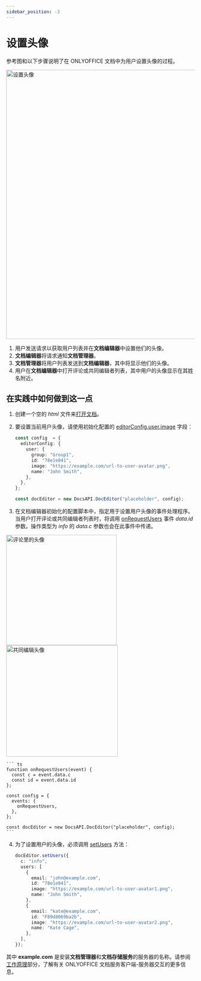 ```yaml
---
sidebar_position: -3
---
```


# 设置头像

参考图和以下步骤说明了在 ONLYOFFICE 文档中为用户设置头像的过程。

<img alt="设置头像" src="/assets/images/editor/avatars.png" width="720px" />

1. 用户发送请求以获取用户列表并在**文档编辑器**中设置他们的头像。
2. **文档编辑器**将请求通知**文档管理器**。
3. **文档管理器**将用户列表发送到**文档编辑器**，其中将显示他们的头像。
4. 用户在**文档编辑器**中打开评论或共同编辑者列表，其中用户的头像显示在其姓名附近。

## 在实践中如何做到这一点

1. 创建一个空的 *html* 文件来[打开文档](./opening-file.md#how-this-can-be-done-in-practice)。

2. 要设置当前用户头像，请使用初始化配置的 [editorConfig.user.image](../../usage-api/config/editor/editor.md#user) 字段：

   ``` ts
   const config  = {
     editorConfig: {
       user: {
         group: "Group1",
         id: "78e1e841",
         image: "https://example.com/url-to-user-avatar.png",
         name: "John Smith",
       },
     },
   };

   const docEditor = new DocsAPI.DocEditor("placeholder", config);
   ```

3. 在文档编辑器初始化的配置脚本中，指定用于设置用户头像的事件处理程序。当用户打开评论或共同编辑者列表时，将调用 [onRequestUsers](../../usage-api/config/events.md#onrequestusers) 事件 *data.id* 参数。操作类型为 *info* 的 *data.c* 参数也会在此事件中传递。

  <img alt="评论里的头像" src="/assets/images/editor/avatars-comments.png" width="295px" />

  <img alt="共同编辑头像" src="/assets/images/editor/avatars-coediting.png" width="298px" />

    ``` ts
    function onRequestUsers(event) {
      const c = event.data.c
      const id = event.data.id
    };

    const config = {
      events: {
        onRequestUsers,
      },
    };

    const docEditor = new DocsAPI.DocEditor("placeholder", config);
    ```

4. 为了设置用户的头像，必须调用 [setUsers](../../usage-api/methods.md#setusers) 方法：

    ``` ts
    docEditor.setUsers({
      c: "info",
      users: [
        {
          email: "john@example.com",
          id: "78e1e841",
          image: "https://example.com/url-to-user-avatar1.png",
          name: "John Smith",
        },
        {
          email: "kate@example.com",
          id: "F89d8069ba2b",
          image: "https://example.com/url-to-user-avatar2.png",
          name: "Kate Cage",
        },
      ],
    });
    ```

其中 **example.com** 是安装**文档管理器**和**文档存储服务**的服务器的名称。请参阅[工作原理](./how-it-works.md)部分，了解有关 ONLYOFFICE 文档服务客户端-服务器交互的更多信息。
